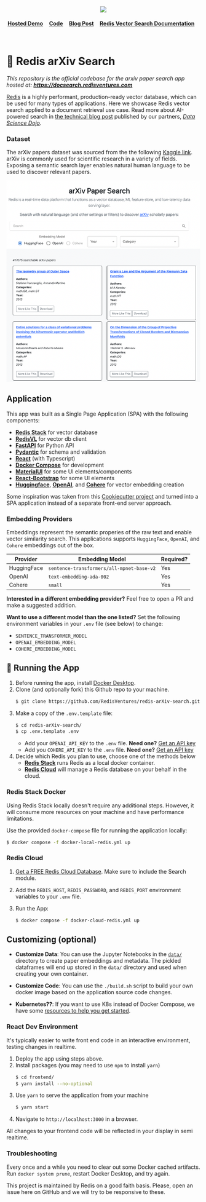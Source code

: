 
<div align="center">
    <a href="https://github.com/RedisVentures/redis-arXiv-search"><img src="https://github.com/RedisVentures/redis-arXiv-search/blob/main/backend/arxivsearch/data/redis-logo.png?raw=true" width="30%"><img></a>
    <br />
    <br />
<div display="inline-block">
    <a href="https://docsearch.redisventures.com"><b>Hosted Demo</b></a>&nbsp;&nbsp;&nbsp;
    <a href="https://github.com/RedisVentures/redis-arXiv-search"><b>Code</b></a>&nbsp;&nbsp;&nbsp;
    <a href="https://datasciencedojo.com/blog/ai-powered-document-search/"><b>Blog Post</b></a>&nbsp;&nbsp;&nbsp;
    <a href="https://redis.io/docs/interact/search-and-query/advanced-concepts/vectors/"><b>Redis Vector Search Documentation</b></a>&nbsp;&nbsp;&nbsp;
  </div>
    <br />
    <br />
</div>

# 🔎 Redis arXiv Search
*This repository is the official codebase for the arxiv paper search app hosted at: **https://docsearch.redisventures.com***

[Redis](https://redis.com) is a highly performant, production-ready vector database, which can be used for many types of applications. Here we showcase Redis vector search applied to a document retrieval use case. Read more about AI-powered search in [the technical blog post](https://datasciencedojo.com/blog/ai-powered-document-search/) published by our partners, *[Data Science Dojo](https://datasciencedojo.com)*.

### Dataset

The arXiv papers dataset was sourced from the the following [Kaggle link](https://www.kaggle.com/Cornell-University/arxiv). arXiv is commonly used for scientific research in a variety of fields. Exposing a semantic search layer enables natural human language to be used to discover relevant papers.


![Demo](data/assets/arXivSearch.png)

## Application

This app was built as a Single Page Application (SPA) with the following components:

- **[Redis Stack](https://redis.io/docs/stack/)** for vector database
- **[RedisVL](https://redisvl.com)** for vector db client
- **[FastAPI](https://fastapi.tiangolo.com/)** for Python API
- **[Pydantic](https://pydantic-docs.helpmanual.io/)** for schema and validation
- **[React](https://reactjs.org/)** (with Typescript)
- **[Docker Compose](https://docs.docker.com/compose/)** for development
- **[MaterialUI](https://material-ui.com/)** for some UI elements/components
- **[React-Bootstrap](https://react-bootstrap.github.io/)** for some UI elements
- **[Huggingface](https://huggingface.co/sentence-transformers)**, **[OpenAI](https://platform.openai.com)**, and **[Cohere](https://cohere.com)** for vector embedding creation

Some inspiration was taken from this [Cookiecutter project](https://github.com/Buuntu/fastapi-react)
and turned into a SPA application instead of a separate front-end server approach.

### Embedding Providers
Embeddings represent the semantic properies of the raw text and enable vector similarity search. This applications supports `HuggingFace`, `OpenAI`, and `Cohere` embeddings out of the box.

| Provider        | Embedding Model           | Required?  |
| ------------- |-------------| ----- |
| HuggingFace      | `sentence-transformers/all-mpnet-base-v2` | Yes |
| OpenAI      | `text-embedding-ada-002`      |   Yes |
| Cohere | `small`      |    Yes |

**Interested in a different embedding provider?** Feel free to open a PR and make a suggested addition.

**Want to use a different model than the one listed?** Set the following environment variables in your `.env` file (see below) to change:

- `SENTENCE_TRANSFORMER_MODEL`
- `OPENAI_EMBEDDING_MODEL`
- `COHERE_EMBEDDING_MODEL`


## 🚀 Running the App
1. Before running the app, install [Docker Desktop](https://www.docker.com/products/docker-desktop/).
2. Clone (and optionally fork) this Github repo to your machine.
    ```bash
    $ git clone https://github.com/RedisVentures/redis-arXiv-search.git
    ```
3. Make a copy of the `.env.template` file:
    ```bash
    $ cd redis-arXiv-search/
    $ cp .env.template .env
    ```
    - Add your `OPENAI_API_KEY` to the `.env` file. **Need one?** [Get an API key](https://platform.openai.com)
    - Add you `COHERE_API_KEY` to the `.env` file. **Need one?** [Get an API key](https://cohere.ai)
4. Decide which Redis you plan to use, choose one of the methods below
    - **[Redis Stack](#redis-stack-docker)** runs Redis as a local docker container.
    - **[Redis Cloud](#redis-cloud)** will manage a Redis database on your behalf in the cloud.

### Redis Stack Docker
Using Redis Stack locally doesn't require any additional steps. However, it will consume more resources on your machine and have performance limitations.

Use the provided `docker-compose` file for running the application locally:
```bash
$ docker compose -f docker-local-redis.yml up
```


### Redis Cloud

1. [Get a FREE Redis Cloud Database](https://redis.com/try-free/). Make sure to include the Search module.

2. Add the `REDIS_HOST`, `REDIS_PASSWORD`, and `REDIS_PORT` environment variables to your `.env` file.

3. Run the App:
    ```bash
    $ docker compose -f docker-cloud-redis.yml up
    ```


## Customizing (optional)
- **Customize Data**: You can use the Jupyter Notebooks in the [`data/`](data/README.md) directory to create paper embeddings and metadata. The pickled dataframes will end up stored in the `data/` directory and used when creating your own container.

- **Customize Code**: You can use the `./build.sh` script to build your own docker image based on the application source code changes.

- **Kubernetes??**: If you want to use K8s instead of Docker Compose, we have some [resources to help you get started](k8s/README.md).

### React Dev Environment
It's typically easier to write front end code in an interactive environment, testing changes in realtime.

1. Deploy the app using steps above.
2. Install packages (you may need to use `npm` to install `yarn`)
    ```bash
    $ cd frontend/
    $ yarn install --no-optional
    ````
4. Use `yarn` to serve the application from your machine
    ```bash
    $ yarn start
    ```
5. Navigate to `http://localhost:3000` in a browser.

All changes to your frontend code will be reflected in your display in semi realtime.


### Troubleshooting
Every once and a while you need to clear out some Docker cached artifacts. Run `docker system prune`, restart Docker Desktop, and try again.

This project is maintained by Redis on a good faith basis. Please, open an issue here on GitHub and we will try to be responsive to these.
